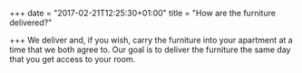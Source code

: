 +++
date = "2017-02-21T12:25:30+01:00"
title = "How are the furniture delivered?"

+++
We deliver and, if you wish, carry the furniture into your apartment at a time that we both agree to. Our goal is to deliver the furniture the same day that you get access to your room.